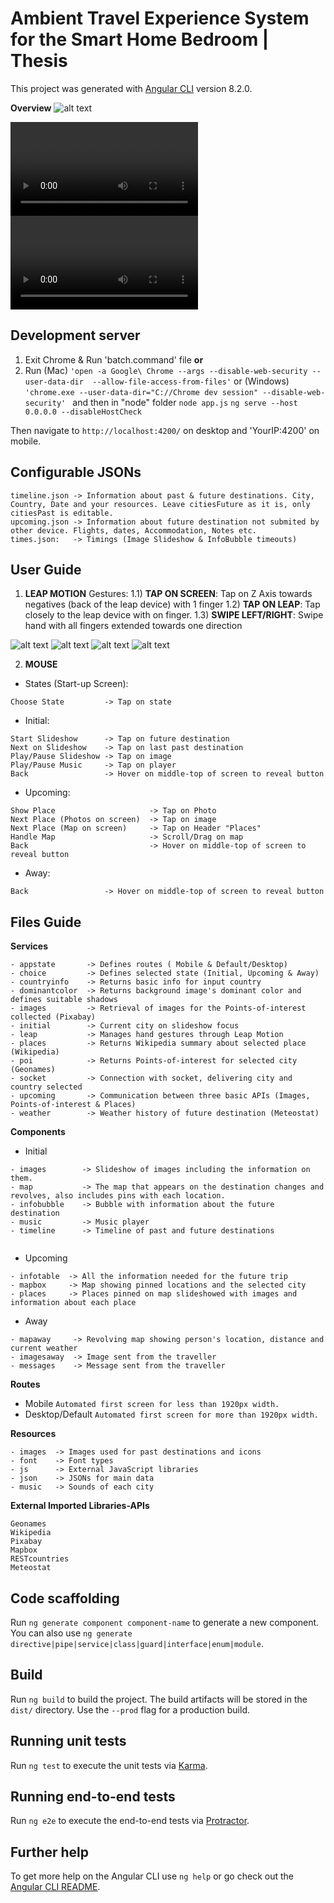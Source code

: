 # Ambient Travel Experience System for the Smart Home Bedroom | Thesis

This project was generated with [Angular CLI](https://github.com/angular/angular-cli) version 8.2.0.


**Overview**
![alt text](guide/thesis-presentation.png)

![](guide/thesis1.mp4)
![](guide/thesis2.mp4)




## Development server


1) Exit Chrome & Run 'batch.command' file 
**or** 
2) Run (Mac) `'open -a Google\ Chrome --args --disable-web-security --user-data-dir  --allow-file-access-from-files'` or (Windows) `'chrome.exe --user-data-dir="C://Chrome dev session" --disable-web-security' `
and then
in "node" folder `node app.js`
`ng serve --host 0.0.0.0 --disableHostCheck`

Then navigate to `http://localhost:4200/` on desktop and 'YourIP:4200' on mobile.



## Configurable JSONs

    timeline.json -> Information about past & future destinations. City, Country, Date and your resources. Leave citiesFuture as it is, only citiesPast is editable.
    upcoming.json -> Information about future destination not submited by other device. Flights, dates, Accommodation, Notes etc.
    times.json:   -> Timings (Image Slideshow & InfoBubble timeouts)

## User Guide 
1) **LEAP MOTION**
Gestures:
1.1) **TAP ON SCREEN**: Tap on Z Axis towards negatives (back of the leap device) with 1 finger
1.2) **TAP ON LEAP**: Tap closely to the leap device with on finger.
1.3) **SWIPE LEFT/RIGHT**: Swipe hand with all fingers extended towards one direction

![alt text](guide/states.png)
![alt text](guide/initial.png)
![alt text](guide/upcoming.png)
![alt text](guide/away.png)


2) **MOUSE**
* States (Start-up Screen): 
```
Choose State         -> Tap on state
```
* Initial: 
```
Start Slideshow      -> Tap on future destination
Next on Slideshow    -> Tap on last past destination
Play/Pause Slideshow -> Tap on image
Play/Pause Music     -> Tap on player
Back                 -> Hover on middle-top of screen to reveal button
```
* Upcoming: 
```
Show Place                     -> Tap on Photo
Next Place (Photos on screen)  -> Tap on image
Next Place (Map on screen)     -> Tap on Header "Places"
Handle Map                     -> Scroll/Drag on map
Back                           -> Hover on middle-top of screen to reveal button
```
* Away: 
```
Back                 -> Hover on middle-top of screen to reveal button
```


## Files Guide

**Services**
```
- appstate       -> Defines routes ( Mobile & Default/Desktop)
- choice         -> Defines selected state (Initial, Upcoming & Away)
- countryinfo    -> Returns basic info for input country 
- dominantcolor  -> Returns background image's dominant color and defines suitable shadows
- images         -> Retrieval of images for the Points-of-interest collected (Pixabay)
- initial        -> Current city on slideshow focus
- leap           -> Manages hand gestures through Leap Motion
- places         -> Returns Wikipedia summary about selected place (Wikipedia)
- poi            -> Returns Points-of-interest for selected city (Geonames)
- socket         -> Connection with socket, delivering city and country selected
- upcoming       -> Communication between three basic APIs (Images, Points-of-interest & Places)
- weather        -> Weather history of future destination (Meteostat)

```
**Components**
* Initial
```
- images        -> Slideshow of images including the information on them.
- map           -> The map that appears on the destination changes and revolves, also includes pins with each location.
- infobubble    -> Bubble with information about the future destination
- music         -> Music player 
- timeline      -> Timeline of past and future destinations


```
* Upcoming
```
- infotable  -> All the information needed for the future trip
- mapbox     -> Map showing pinned locations and the selected city
- places     -> Places pinned on map slideshowed with images and information about each place

```
* Away
```
- mapaway     -> Revolving map showing person's location, distance and current weather
- imagesaway  -> Image sent from the traveller
- messages    -> Message sent from the traveller

```
**Routes**

* Mobile
``
Automated first screen for less than 1920px width.
``
* Desktop/Default
``
Automated first screen for more than 1920px width.
``

**Resources**
```
- images  -> Images used for past destinations and icons
- font    -> Font types
- js      -> External JavaScript libraries
- json    -> JSONs for main data
- music   -> Sounds of each city

```
**External Imported Libraries-APIs**
```
Geonames
Wikipedia
Pixabay
Mapbox
RESTcountries
Meteostat
```







## Code scaffolding

Run `ng generate component component-name` to generate a new component. You can also use `ng generate directive|pipe|service|class|guard|interface|enum|module`.

## Build

Run `ng build` to build the project. The build artifacts will be stored in the `dist/` directory. Use the `--prod` flag for a production build.

## Running unit tests

Run `ng test` to execute the unit tests via [Karma](https://karma-runner.github.io).

## Running end-to-end tests

Run `ng e2e` to execute the end-to-end tests via [Protractor](http://www.protractortest.org/).

## Further help

To get more help on the Angular CLI use `ng help` or go check out the [Angular CLI README](https://github.com/angular/angular-cli/blob/master/README.md).

